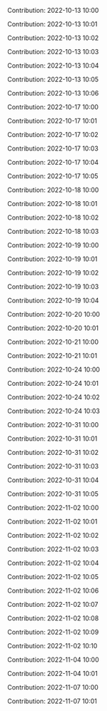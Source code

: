 Contribution: 2022-10-13 10:00

Contribution: 2022-10-13 10:01

Contribution: 2022-10-13 10:02

Contribution: 2022-10-13 10:03

Contribution: 2022-10-13 10:04

Contribution: 2022-10-13 10:05

Contribution: 2022-10-13 10:06

Contribution: 2022-10-17 10:00

Contribution: 2022-10-17 10:01

Contribution: 2022-10-17 10:02

Contribution: 2022-10-17 10:03

Contribution: 2022-10-17 10:04

Contribution: 2022-10-17 10:05

Contribution: 2022-10-18 10:00

Contribution: 2022-10-18 10:01

Contribution: 2022-10-18 10:02

Contribution: 2022-10-18 10:03

Contribution: 2022-10-19 10:00

Contribution: 2022-10-19 10:01

Contribution: 2022-10-19 10:02

Contribution: 2022-10-19 10:03

Contribution: 2022-10-19 10:04

Contribution: 2022-10-20 10:00

Contribution: 2022-10-20 10:01

Contribution: 2022-10-21 10:00

Contribution: 2022-10-21 10:01

Contribution: 2022-10-24 10:00

Contribution: 2022-10-24 10:01

Contribution: 2022-10-24 10:02

Contribution: 2022-10-24 10:03

Contribution: 2022-10-31 10:00

Contribution: 2022-10-31 10:01

Contribution: 2022-10-31 10:02

Contribution: 2022-10-31 10:03

Contribution: 2022-10-31 10:04

Contribution: 2022-10-31 10:05

Contribution: 2022-11-02 10:00

Contribution: 2022-11-02 10:01

Contribution: 2022-11-02 10:02

Contribution: 2022-11-02 10:03

Contribution: 2022-11-02 10:04

Contribution: 2022-11-02 10:05

Contribution: 2022-11-02 10:06

Contribution: 2022-11-02 10:07

Contribution: 2022-11-02 10:08

Contribution: 2022-11-02 10:09

Contribution: 2022-11-02 10:10

Contribution: 2022-11-04 10:00

Contribution: 2022-11-04 10:01

Contribution: 2022-11-07 10:00

Contribution: 2022-11-07 10:01

